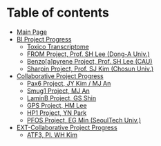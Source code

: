 # Table of contents

* [Main Page](README.md)
* [BI Project Progress](bi-project-progress/README.md)
  * [Toxico Transcriptome](bi-project-progress/toxico-transcriptome.md)
  * [FROM Project, Prof. SH Lee (Dong-A Univ.)](bi-project-progress/from-project-prof.-sh-lee-dong-a-univ..md)
  * [Benzo\[a\]pyrene Project, Prof. SH Lee (CAU)](bi-project-progress/benzo-a-pyrene-project-prof.-sh-lee-cau.md)
  * [Sharpin Project, Prof. SJ Kim (Chosun Univ.)](bi-project-progress/sharpin-project-prof.-sj-kim-chosun-univ..md)
* [Collaborative Project Progress](<README (1).md>)
  * [Pax6 Project, JY Kim / MJ An](readme/pax6-project-jy-kim-mj-an.md)
  * [Smug1 Project, MJ An](meeting-archive/mjan\_smug1.md)
  * [LaminB Project, GS Shin](meeting-archive/gsshin\_laminb.md)
  * [GPS Project, HM Lee](readme/gps-project-hm-lee.md)
  * [HP1 Project, YN Park](meeting-archive/ynpark\_hp1.md)
  * [PFOS Project, EG Min (SeoulTech Univ.)](meeting-archive/egmin\_pfos.md)
* [EXT-Collaborative Project Progress](ext-collaborative-project-progress/README.md)
  * [ATF3, PI. WH Kim](ext-collaborative-project-progress/atf3-pi.-wh-kim.md)
